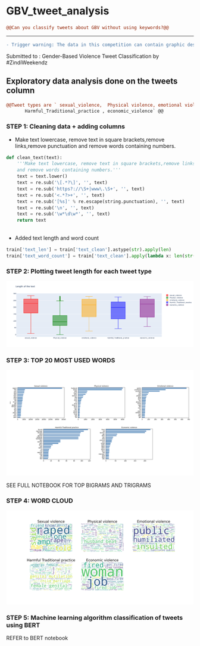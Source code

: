 # GBV_tweet_analysis

```diff
@@Can you classify tweets about GBV without using keywords?@@
```
---

```diff
- Trigger warning: The data in this competition can contain graphic descriptions of or extensive discussion of abuse, especially sexual abuse or torture.
```


Submitted to :  Gender-Based Violence Tweet Classification by #ZindiWeekendz



## Exploratory data analysis done on the tweets column


```diff
@@Tweet types are ` sexual_violence,  Physical violence, emotional violence,
       Harmful_Traditional_practice , economic_violence` @@
```


### STEP 1: Cleaning data + adding columns
- Make text lowercase, remove text in square brackets,remove links,remove punctuation
    and remove words containing numbers.
```py
def clean_text(text):
    '''Make text lowercase, remove text in square brackets,remove links,remove punctuation
    and remove words containing numbers.'''
    text = text.lower()
    text = re.sub('\[.*?\]', '', text)
    text = re.sub('https?://\S+|www\.\S+', '', text)
    text = re.sub('<.*?>+', '', text)
    text = re.sub('[%s]' % re.escape(string.punctuation), '', text)
    text = re.sub('\n', '', text)
    text = re.sub('\w*\d\w*', '', text)
    return text
    
 ```
 
 - Added text length and word count
 ```py
train['text_len'] = train['text_clean'].astype(str).apply(len)
train['text_word_count'] = train['text_clean'].apply(lambda x: len(str(x).split()))
```

### STEP 2: Plotting tweet length for each tweet type
 
 ![alt text](https://github.com/Olayile/GBV_tweet_analysis/blob/main/newplot.png)
 
 
 ### STEP 3: TOP 20 MOST USED WORDS
 
 ![alt text](https://github.com/Olayile/GBV_tweet_analysis/blob/main/UNI.001.jpeg)
 
 SEE FULL NOTEBOOK FOR TOP BIGRAMS AND TRIGRAMS
 
 
 ### STEP 4: WORD CLOUD 
  
 ![alt text](https://github.com/Olayile/GBV_tweet_analysis/blob/main/word_cloud.png)
 

 
 ### STEP 5: Machine learning algorithm classification of tweets using BERT
 
 REFER to BERT notebook
